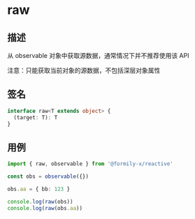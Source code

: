 # raw

## 描述

从 observable 对象中获取源数据，通常情况下并不推荐使用该 API

<Alert>
注意：只能获取当前对象的源数据，不包括深层对象属性
</Alert>

## 签名

```ts
interface raw<T extends object> {
  (target: T): T
}
```

## 用例

```ts
import { raw, observable } from '@formily-x/reactive'

const obs = observable({})

obs.aa = { bb: 123 }

console.log(raw(obs))
console.log(raw(obs.aa))
```
